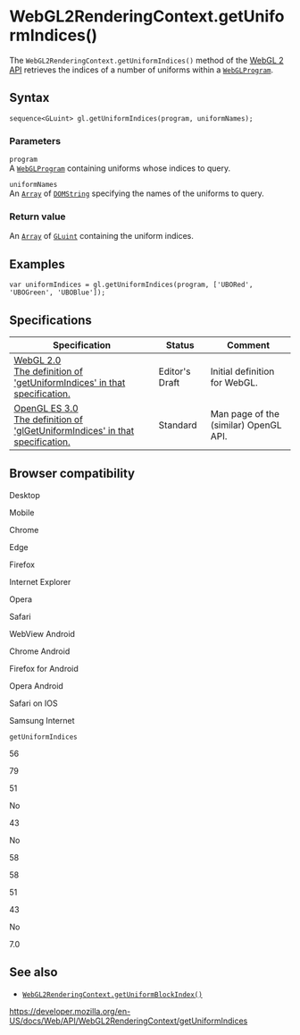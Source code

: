 WebGL2RenderingContext.getUniformIndices()
==========================================

The `WebGL2RenderingContext.getUniformIndices()` method of the [WebGL 2 API](../webgl_api) retrieves the indices of a number of uniforms within a [`WebGLProgram`](../webglprogram).

Syntax
------

    sequence<GLuint> gl.getUniformIndices(program, uniformNames);

### Parameters

`program`  
A [`WebGLProgram`](../webglprogram) containing uniforms whose indices to query.

`uniformNames`  
An [`Array`](https://developer.mozilla.org/en-US/docs/Web/JavaScript/Reference/Global_Objects/Array) of [`DOMString`](../domstring) specifying the names of the uniforms to query.

### Return value

An [`Array`](https://developer.mozilla.org/en-US/docs/Web/JavaScript/Reference/Global_Objects/Array) of [`GLuint`](../webgl_api/types) containing the uniform indices.

Examples
--------

    var uniformIndices = gl.getUniformIndices(program, ['UBORed', 'UBOGreen', 'UBOBlue']);

Specifications
--------------

<table><thead><tr class="header"><th>Specification</th><th>Status</th><th>Comment</th></tr></thead><tbody><tr class="odd"><td><a href="https://www.khronos.org/registry/webgl/specs/latest/2.0/#3.7.16">WebGL 2.0<br />
<span class="small">The definition of 'getUniformIndices' in that specification.</span></a></td><td><span class="spec-ed">Editor's Draft</span></td><td>Initial definition for WebGL.</td></tr><tr class="even"><td><a href="https://www.khronos.org/opengles/sdk/docs/man3/html/glGetUniformIndices.xhtml">OpenGL ES 3.0<br />
<span class="small">The definition of 'glGetUniformIndices' in that specification.</span></a></td><td><span class="spec-standard">Standard</span></td><td>Man page of the (similar) OpenGL API.</td></tr></tbody></table>

Browser compatibility
---------------------

Desktop

Mobile

Chrome

Edge

Firefox

Internet Explorer

Opera

Safari

WebView Android

Chrome Android

Firefox for Android

Opera Android

Safari on IOS

Samsung Internet

`getUniformIndices`

56

79

51

No

43

No

58

58

51

43

No

7.0

See also
--------

-   [`WebGL2RenderingContext.getUniformBlockIndex()`](getuniformblockindex)

<a href="https://developer.mozilla.org/en-US/docs/Web/API/WebGL2RenderingContext/getUniformIndices" class="_attribution-link">https://developer.mozilla.org/en-US/docs/Web/API/WebGL2RenderingContext/getUniformIndices</a>

